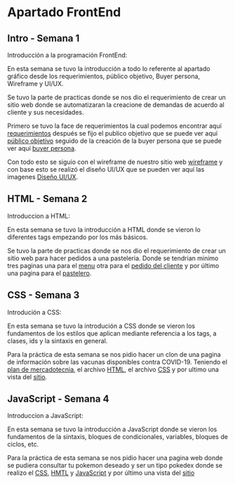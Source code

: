 # Apartado FrontEnd

## Intro - Semana 1
Introducción a la programación FrontEnd:  

En esta semana se tuvo la introducción a todo lo referente al apartado gráfico desde los requerimientos, público objetivo, Buyer persona, Wireframe y UI/UX.  

Se tuvo la parte de practicas donde se nos dio el requerimiento de crear un sitio web donde se automatizaran la creacione de demandas de acuerdo al cliente y sus necesidades.  

Primero se tuvo la face de requerimientos la cual podemos encontrar aquí [requerimientos](https://github.com/joslo2345/launchx/blob/main/frontend/intro/requerimientos.ipynb) después se fijo el publico objetivo que se puede ver aquí [público objetivo](https://github.com/joslo2345/launchx/blob/main/frontend/intro/publico%20objetivo.ipynb) seguido de la creación de la buyer persona que se puede ver aquí [buyer persona](https://github.com/joslo2345/launchx/blob/main/frontend/intro/buyer%20persona.ipynb).  

Con todo esto se siguío con el wireframe de nuestro sitio web [wireframe](https://github.com/joslo2345/launchx/blob/main/frontend/intro/wireframe.jpg) y con base esto se realizó el diseño UI/UX que se pueden ver aquí las imagenes [Diseño UI/UX](https://github.com/joslo2345/launchx/tree/main/frontend/intro/UI-UX).

## HTML - Semana 2
Introduccion a HTML:

En esta semana se tuvo la introducción a HTML donde se vieron lo diferentes tags empezando por los más básicos.

Se tuvo la parte de practicas donde se nos dio el requerimiento de crear un sitio web para hacer pedidos a una pasteleria.
Donde se tendrian minimo tres paginas una para el [menu](https://github.com/joslo2345/launchx/blob/main/frontend/HTML/menu_cliente.html) otra para el [pedido del cliente](https://github.com/joslo2345/launchx/blob/main/frontend/HTML/pedido_cliente.html) y por último una pagina para el [pastelero](https://github.com/joslo2345/launchx/blob/main/frontend/HTML/menu_pastelero.html).

## CSS - Semana 3
Introdución a CSS:

En esta semana se tuvo la introdución a CSS donde se vieron los fundamentos de los estilos que aplican mediante referencia a los tags, a clases, ids y la sintaxis en general.

Para la práctica de esta semana se nos pidio hacer un clon de una pagina de información sobre las vacunas disponibles contra COVID-19.
Teniendo el [plan de mercadotecnia](https://github.com/joslo2345/launchx/blob/main/frontend/CSS/Planeaci%C3%B3n%20de%20campa%C3%B1a.pdf), el archivo [HTML](https://github.com/joslo2345/launchx/blob/main/frontend/CSS/mainpage-vacunacion.html), el archivo [CSS](https://github.com/joslo2345/launchx/blob/main/frontend/CSS/mainpage-vacunacion.css) y por ultimo una vista del [sitio](https://github.com/joslo2345/launchx/blob/main/frontend/CSS/full-web-page.png).

## JavaScript - Semana 4
Introduccion a JavaScript:

En esta semana se tuvo la introducción a JavaScript donde se vieron los fundamentos de la sintaxis, bloques de condicionales, variables, bloques de ciclos, etc.

Para la práctica de esta semana se nos pidio hacer una pagina web donde se pudiera consultar tu pokemon deseado y ser un tipo pokedex donde se realizo el [CSS](https://github.com/joslo2345/launchx/blob/main/frontend/Javascript/pokedex.css), [HMTL](https://github.com/joslo2345/launchx/blob/main/frontend/Javascript/pokedex.html) y [JavaScript](https://github.com/joslo2345/launchx/blob/main/frontend/Javascript/pokedex.js) y por último una vista del [sitio]()